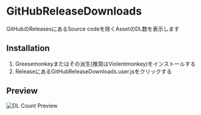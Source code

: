 # GitHubReleaseDownloads
GitHubのReleasesにあるSource codeを除くAssetのDL数を表示します

## Installation
1. Greesemonkeyまたはその派生(推奨はViolentmonkey)をインストールする
2. ReleaseにあるGitHubReleaseDownloads.user.jsをクリックする

## Preview
![DL Count Preview](https://github.com/Hibi-10000/GithubReleaseDownloads/assets/87810571/0917d82c-06c9-421d-b570-fd08516d0767)
